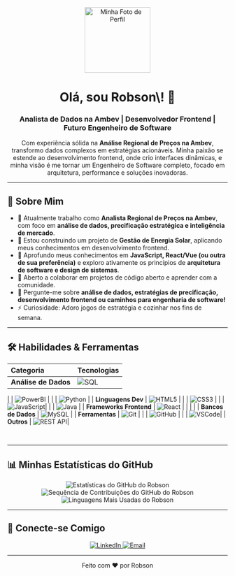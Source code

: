 <div align="center">
  <img src="https://avatars.githubusercontent.com/u/SEU-ID-DO-USUARIO?v=4" width="150px" alt="Minha Foto de Perfil">

  <h1>Olá, sou Robson\! 👋</h1>
  <h3>Analista de Dados na Ambev | Desenvolvedor Frontend | Futuro Engenheiro de Software</h3>

  <p>
    Com experiência sólida na <b>Análise Regional de Preços na Ambev</b>, transformo dados complexos em estratégias acionáveis.
    Minha paixão se estende ao desenvolvimento frontend, onde crio interfaces dinâmicas, e minha visão é me tornar um Engenheiro de Software completo, focado em arquitetura, performance e soluções inovadoras.
  </p>
</div>

---

## 🚀 Sobre Mim

-   💼 Atualmente trabalho como **Analista Regional de Preços na Ambev**, com foco em **análise de dados, precificação estratégica e inteligência de mercado**.
-   🔭 Estou construindo um projeto de **Gestão de Energia Solar**, aplicando meus conhecimentos em desenvolvimento frontend.
-   🌱 Aprofundo meus conhecimentos em **JavaScript, React/Vue (ou outra de sua preferência)** e exploro ativamente os princípios de **arquitetura de software e design de sistemas**.
-   👯 Aberto a colaborar em projetos de código aberto e aprender com a comunidade.
-   💬 Pergunte-me sobre **análise de dados, estratégias de precificação, desenvolvimento frontend ou caminhos para engenharia de software\!**
-   ⚡ Curiosidade: Adoro jogos de estratégia e cozinhar nos fins de semana.

---

## 🛠️ Habilidades & Ferramentas

| Categoria        | Tecnologias                                                                                                 |
| :--------------- | :---------------------------------------------------------------------------------------------------------- |
| **Análise de Dados** | ![SQL](https://img.shields.io/badge/SQL-000000?style=for-the-badge&logo=mysql&logoColor=white)             ||                  | ![Excel](https://img.shields.io/badge/Excel-217346?style=for-the-badge&logo=microsoft-excel&logoColor=white) |

|                  | ![PowerBI](https://img.shields.io/badge/PowerBI-F2C811?style=for-the-badge&logo=power-bi&logoColor=white)   |
|                  | ![Python](https://img.shields.io/badge/Python-3670A0?style=for-the-badge&logo=python&logoColor=ffdd54)     |
| **Linguagens Dev** | ![HTML5](https://img.shields.io/badge/HTML5-E34F26?style=for-the-badge&logo=html5&logoColor=white)           |
|                  | ![CSS3](https://img.shields.io/badge/CSS3-1572B6?style=for-the-badge&logo=css3&logoColor=white)              |
|                  | ![JavaScript](https://img.shields.io/badge/JavaScript-F7DF1E?style=for-the-badge&logo=javascript&logoColor=black)|
|                  | ![Java](https://img.shields.io/badge/Java-ED8B00?style=for-the-badge&logo=java&logoColor=white)            |
| **Frameworks Frontend** | ![React](https://img.shields.io/badge/React-20232A?style=for-the-badge&logo=react&logoColor=61DAFB)  |
|                  | |
| **Bancos de Dados** | ![MySQL](https://img.shields.io/badge/MySQL-00000F?style=for-the-badge&logo=mysql&logoColor=white)          |
| **Ferramentas** | ![Git](https://img.shields.io/badge/GIT-E44C30?style=for-the-badge&logo=git&logoColor=white)              |
|                  | ![GitHub](https://img.shields.io/badge/GitHub-100000?style=for-the-badge&logo=github&logoColor=white)        |
|                  | ![VSCode](https://img.shields.io/badge/VSCode-007ACC?style=for-the-badge&logo=visualstudiocode&logoColor=white)|
| **Outros** | ![REST API](https://img.shields.io/badge/REST_API-00599C?style=for-the-badge&logo=rest-api&logoColor=white)|
            

<br>

---

## 📊 Minhas Estatísticas do GitHub

<div align="center">
  <img src="https://github-readme-stats.vercel.app/api?username=RobsonMarcolino&show_icons=true&theme=midnight-purple&hide_border=true&count_private=true" alt="Estatísticas do GitHub do Robson"/>
  <img src="https://github-readme-streak-stats.herokuapp.com/?user=RobsonMarcolino&theme=midnight-purple&hide_border=true" alt="Sequência de Contribuições do GitHub do Robson"/>
  <img src="https://github-readme-stats.vercel.app/api/top-langs/?username=RobsonMarcolino&layout=compact&theme=midnight-purple&hide_border=true" alt="Linguagens Mais Usadas do Robson"/>
</div>

---

## 🔗 Conecte-se Comigo

<div align="center">
  <a href="https://linkedin.com/in/SEU-LINK-DO-LINKEDIN" target="_blank">
    <img src="https://img.shields.io/badge/LinkedIn-0077B5?style=for-the-badge&logo=linkedin&logoColor=white" alt="LinkedIn">
  </a>
  <a href="mailto:SEU-EMAIL@dominio.com" target="_blank">
    <img src="https://img.shields.io/badge/Email-D14836?style=for-the-badge&logo=gmail&logoColor=white" alt="Email">
  </a>
  </div>

---

<div align="center">
  Feito com ❤️ por Robson
</div>
